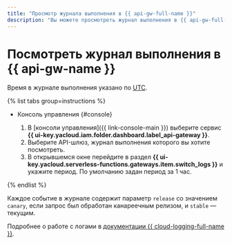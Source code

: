 ```yaml
---
title: "Просмотр журнала выполнения в {{ api-gw-full-name }}"
description: "Вы можете просмотреть журнал выполнения в {{ api-gw-full-name }} с помощью консоли управления. Для этого выберите сервис {{ api-gw-name }}, выберите API-шлюз, журнал выполнения которого вы хотите посмотреть. В открывшемся окне перейдите в раздел Логи и укажите период. По умолчанию задан период за 1 час. Время в журнале выполнения указано по UTC."
---
```


# Посмотреть журнал выполнения в {{ api-gw-name }}

Время в журнале выполнения указано по [UTC](https://ru.wikipedia.org/wiki/Всемирное_координированное_время).

{% list tabs group=instructions %}

- Консоль управления {#console}

    1. В [консоли управления]({{ link-console-main }}) выберите сервис **{{ ui-key.yacloud.iam.folder.dashboard.label_api-gateway }}**.
    1. Выберите API-шлюз, журнал выполнения которого вы хотите посмотреть.
    1. В открывшемся окне перейдите в раздел **{{ ui-key.yacloud.serverless-functions.gateways.item.switch_logs }}** и укажите период. По умолчанию задан период за 1 час.

{% endlist %}

Каждое событие в журнале содержит параметр `release` со значением `canary`, если запрос был обработан канареечным релизом, и `stable` — текущим.

Подробнее о работе с логами в [документации {{ cloud-logging-full-name }}](../../logging/).

